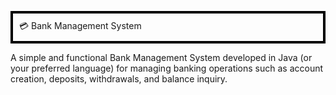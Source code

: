 <p style = "border : 4px solid black; padding: 10px;">
💳 Bank Management System
</p>
A simple and functional Bank Management System developed in Java (or your preferred language) for managing banking operations such as account creation, deposits, withdrawals, and balance inquiry.
